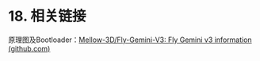 # 18. 相关链接

原理图及Bootloader：[Mellow-3D/Fly-Gemini-V3: Fly Gemini v3 information (github.com)](https://github.com/Mellow-3D/Fly-Gemini-V3 "点击即可跳转")

